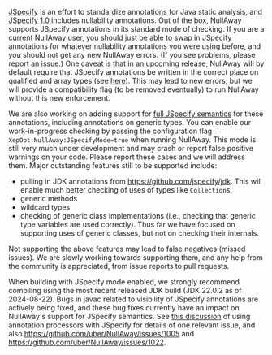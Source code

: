 [JSpecify](https://jspecify.dev) is an effort to standardize annotations for Java static analysis, and [JSpecify 1.0](https://jspecify.dev/blog/release-1.0.0/) includes nullability annotations.  Out of the box, NullAway supports JSpecify annotations in its standard mode of checking.  If you are a current NullAway user, you should just be able to swap in JSpecify annotations for whatever nullability annotations you were using before, and you should not get any new NullAway errors.  (If you see problems, please report an issue.)  One caveat is that in an upcoming release, NullAway will by default require that JSpecify annotations be written in the correct place on qualified and array types (see [here](https://jspecify.dev/docs/user-guide/#type-use-annotation-syntax)).  This may lead to new errors, but we will provide a compatibility flag (to be removed eventually) to run NullAway without this new enforcement.

We are also working on adding support for [full JSpecify semantics](https://jspecify.dev/docs/spec/) for these annotations, including annotations on generic types.  You can enable our work-in-progress checking by passing the configuration flag `-XepOpt:NullAway:JSpecifyMode=true` when running NullAway.  This mode is still very much under development and may crash or report false positive warnings on your code.  Please report these cases and we will address them.  Major outstanding features still to be supported include:

* pulling in JDK annotations from https://github.com/jspecify/jdk.  This will enable much better checking of uses of types like `Collection`s.
* generic methods
* wildcard types
* checking of generic class implementations (i.e., checking that generic type variables are used correctly).  Thus far we have focused on supporting uses of generic classes, but not on checking their internals.

Not supporting the above features may lead to false negatives (missed issues).  We are slowly working towards supporting them, and any help from the community is appreciated, from issue reports to pull requests.

When building with JSpecify mode enabled, we strongly recommend compiling using the most recent released JDK build (JDK 22.0.2 as of 2024-08-22).  Bugs in javac related to visibility of JSpecify annotations are actively being fixed, and these bug fixes currently have an impact on NullAway's support for JSpecify semantics.  See [this discussion](https://jspecify.dev/docs/whether/#annotation-processors) of using annotation processors with JSpecify for details of one relevant issue, and also https://github.com/uber/NullAway/issues/1005 and https://github.com/uber/NullAway/issues/1022.